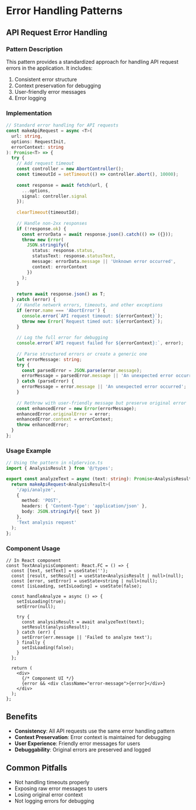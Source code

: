 # Error Handling Patterns

## API Request Error Handling

### Pattern Description
This pattern provides a standardized approach for handling API request errors in the application. It includes:

1. Consistent error structure
2. Context preservation for debugging
3. User-friendly error messages
4. Error logging

### Implementation

```typescript
// Standard error handling for API requests
const makeApiRequest = async <T>(
  url: string, 
  options: RequestInit,
  errorContext: string
): Promise<T> => {
  try {
    // Add request timeout
    const controller = new AbortController();
    const timeoutId = setTimeout(() => controller.abort(), 10000);
    
    const response = await fetch(url, {
      ...options,
      signal: controller.signal
    });
    
    clearTimeout(timeoutId);
    
    // Handle non-2xx responses
    if (!response.ok) {
      const errorData = await response.json().catch(() => ({}));
      throw new Error(
        JSON.stringify({
          status: response.status,
          statusText: response.statusText,
          message: errorData.message || 'Unknown error occurred',
          context: errorContext
        })
      );
    }
    
    return await response.json() as T;
  } catch (error) {
    // Handle network errors, timeouts, and other exceptions
    if (error.name === 'AbortError') {
      console.error(`API request timeout: ${errorContext}`);
      throw new Error(`Request timed out: ${errorContext}`);
    }
    
    // Log the full error for debugging
    console.error(`API request failed for ${errorContext}:`, error);
    
    // Parse structured errors or create a generic one
    let errorMessage: string;
    try {
      const parsedError = JSON.parse(error.message);
      errorMessage = parsedError.message || 'An unexpected error occurred';
    } catch (parseError) {
      errorMessage = error.message || 'An unexpected error occurred';
    }
    
    // Rethrow with user-friendly message but preserve original error
    const enhancedError = new Error(errorMessage);
    enhancedError.originalError = error;
    enhancedError.context = errorContext;
    throw enhancedError;
  }
};
```

### Usage Example

```typescript
// Using the pattern in nlpService.ts
import { AnalysisResult } from '@/types';

export const analyzeText = async (text: string): Promise<AnalysisResult> => {
  return makeApiRequest<AnalysisResult>(
    '/api/analyze',
    {
      method: 'POST',
      headers: { 'Content-Type': 'application/json' },
      body: JSON.stringify({ text })
    },
    'Text analysis request'
  );
};
```

### Component Usage

```tsx
// In React component
const TextAnalysisComponent: React.FC = () => {
  const [text, setText] = useState('');
  const [result, setResult] = useState<AnalysisResult | null>(null);
  const [error, setError] = useState<string | null>(null);
  const [isLoading, setIsLoading] = useState(false);
  
  const handleAnalyze = async () => {
    setIsLoading(true);
    setError(null);
    
    try {
      const analysisResult = await analyzeText(text);
      setResult(analysisResult);
    } catch (err) {
      setError(err.message || 'Failed to analyze text');
    } finally {
      setIsLoading(false);
    }
  };
  
  return (
    <div>
      {/* Component UI */}
      {error && <div className="error-message">{error}</div>}
    </div>
  );
};
```

## Benefits

- **Consistency**: All API requests use the same error handling pattern
- **Context Preservation**: Error context is maintained for debugging
- **User Experience**: Friendly error messages for users
- **Debuggability**: Original errors are preserved and logged

## Common Pitfalls

- Not handling timeouts properly
- Exposing raw error messages to users
- Losing original error context
- Not logging errors for debugging